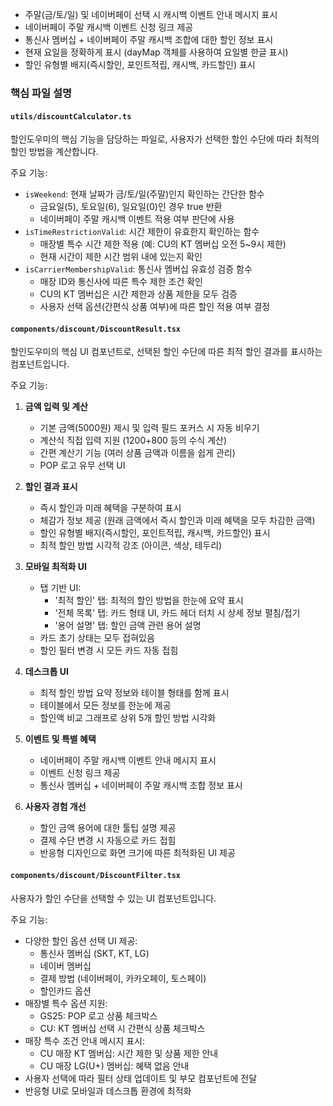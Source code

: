- 주말(금/토/일) 및 네이버페이 선택 시 캐시백 이벤트 안내 메시지 표시
- 네이버페이 주말 캐시백 이벤트 신청 링크 제공
- 통신사 멤버십 + 네이버페이 주말 캐시백 조합에 대한 할인 정보 표시
- 현재 요일을 정확하게 표시 (dayMap 객체를 사용하여 요일별 한글 표시)
- 할인 유형별 배지(즉시할인, 포인트적립, 캐시백, 카드할인) 표시

### 핵심 파일 설명

#### `utils/discountCalculator.ts`

할인도우미의 핵심 기능을 담당하는 파일로, 사용자가 선택한 할인 수단에 따라 최적의 할인 방법을 계산합니다.

주요 기능:

- `isWeekend`: 현재 날짜가 금/토/일(주말)인지 확인하는 간단한 함수
  - 금요일(5), 토요일(6), 일요일(0)인 경우 true 반환
  - 네이버페이 주말 캐시백 이벤트 적용 여부 판단에 사용
- `isTimeRestrictionValid`: 시간 제한이 유효한지 확인하는 함수
  - 매장별 특수 시간 제한 적용 (예: CU의 KT 멤버십 오전 5~9시 제한)
  - 현재 시간이 제한 시간 범위 내에 있는지 확인
- `isCarrierMembershipValid`: 통신사 멤버십 유효성 검증 함수
  - 매장 ID와 통신사에 따른 특수 제한 조건 확인
  - CU의 KT 멤버십은 시간 제한과 상품 제한을 모두 검증
  - 사용자 선택 옵션(간편식 상품 여부)에 따른 할인 적용 여부 결정

#### `components/discount/DiscountResult.tsx`

할인도우미의 핵심 UI 컴포넌트로, 선택된 할인 수단에 따른 최적 할인 결과를 표시하는 컴포넌트입니다.

주요 기능:

1. **금액 입력 및 계산**

   - 기본 금액(5000원) 제시 및 입력 필드 포커스 시 자동 비우기
   - 계산식 직접 입력 지원 (1200+800 등의 수식 계산)
   - 간편 계산기 기능 (여러 상품 금액과 이름을 쉽게 관리)
   - POP 로고 유무 선택 UI

2. **할인 결과 표시**

   - 즉시 할인과 미래 혜택을 구분하여 표시
   - 체감가 정보 제공 (원래 금액에서 즉시 할인과 미래 혜택을 모두 차감한 금액)
   - 할인 유형별 배지(즉시할인, 포인트적립, 캐시백, 카드할인) 표시
   - 최적 할인 방법 시각적 강조 (아이콘, 색상, 테두리)

3. **모바일 최적화 UI**

   - 탭 기반 UI:
     - '최적 할인' 탭: 최적의 할인 방법을 한눈에 요약 표시
     - '전체 목록' 탭: 카드 형태 UI, 카드 헤더 터치 시 상세 정보 펼침/접기
     - '용어 설명' 탭: 할인 금액 관련 용어 설명
   - 카드 초기 상태는 모두 접혀있음
   - 할인 필터 변경 시 모든 카드 자동 접힘

4. **데스크톱 UI**

   - 최적 할인 방법 요약 정보와 테이블 형태를 함께 표시
   - 테이블에서 모든 정보를 한눈에 제공
   - 할인액 비교 그래프로 상위 5개 할인 방법 시각화

5. **이벤트 및 특별 혜택**

   - 네이버페이 주말 캐시백 이벤트 안내 메시지 표시
   - 이벤트 신청 링크 제공
   - 통신사 멤버십 + 네이버페이 주말 캐시백 조합 정보 표시

6. **사용자 경험 개선**
   - 할인 금액 용어에 대한 툴팁 설명 제공
   - 결제 수단 변경 시 자동으로 카드 접힘
   - 반응형 디자인으로 화면 크기에 따른 최적화된 UI 제공

#### `components/discount/DiscountFilter.tsx`

사용자가 할인 수단을 선택할 수 있는 UI 컴포넌트입니다.

주요 기능:

- 다양한 할인 옵션 선택 UI 제공:
  - 통신사 멤버십 (SKT, KT, LG)
  - 네이버 멤버십
  - 결제 방법 (네이버페이, 카카오페이, 토스페이)
  - 할인카드 옵션
- 매장별 특수 옵션 지원:
  - GS25: POP 로고 상품 체크박스
  - CU: KT 멤버십 선택 시 간편식 상품 체크박스
- 매장 특수 조건 안내 메시지 표시:
  - CU 매장 KT 멤버십: 시간 제한 및 상품 제한 안내
  - CU 매장 LG(U+) 멤버십: 혜택 없음 안내
- 사용자 선택에 따라 필터 상태 업데이트 및 부모 컴포넌트에 전달
- 반응형 UI로 모바일과 데스크톱 환경에 최적화
